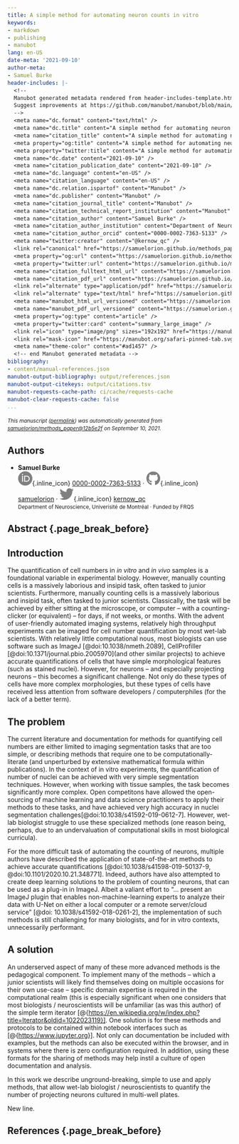 ```yaml
---
title: A simple method for automating neuron counts in vitro
keywords:
- markdown
- publishing
- manubot
lang: en-US
date-meta: '2021-09-10'
author-meta:
- Samuel Burke
header-includes: |-
  <!--
  Manubot generated metadata rendered from header-includes-template.html.
  Suggest improvements at https://github.com/manubot/manubot/blob/main/manubot/process/header-includes-template.html
  -->
  <meta name="dc.format" content="text/html" />
  <meta name="dc.title" content="A simple method for automating neuron counts in vitro" />
  <meta name="citation_title" content="A simple method for automating neuron counts in vitro" />
  <meta property="og:title" content="A simple method for automating neuron counts in vitro" />
  <meta property="twitter:title" content="A simple method for automating neuron counts in vitro" />
  <meta name="dc.date" content="2021-09-10" />
  <meta name="citation_publication_date" content="2021-09-10" />
  <meta name="dc.language" content="en-US" />
  <meta name="citation_language" content="en-US" />
  <meta name="dc.relation.ispartof" content="Manubot" />
  <meta name="dc.publisher" content="Manubot" />
  <meta name="citation_journal_title" content="Manubot" />
  <meta name="citation_technical_report_institution" content="Manubot" />
  <meta name="citation_author" content="Samuel Burke" />
  <meta name="citation_author_institution" content="Department of Neuroscience, Univerisité de Montréal" />
  <meta name="citation_author_orcid" content="0000-0002-7363-5133" />
  <meta name="twitter:creator" content="@kernow_qc" />
  <link rel="canonical" href="https://samuelorion.github.io/methods_paper/" />
  <meta property="og:url" content="https://samuelorion.github.io/methods_paper/" />
  <meta property="twitter:url" content="https://samuelorion.github.io/methods_paper/" />
  <meta name="citation_fulltext_html_url" content="https://samuelorion.github.io/methods_paper/" />
  <meta name="citation_pdf_url" content="https://samuelorion.github.io/methods_paper/manuscript.pdf" />
  <link rel="alternate" type="application/pdf" href="https://samuelorion.github.io/methods_paper/manuscript.pdf" />
  <link rel="alternate" type="text/html" href="https://samuelorion.github.io/methods_paper/v/12b5e2f7dbfbbddbe6996e5edfbeaeda3f08c843/" />
  <meta name="manubot_html_url_versioned" content="https://samuelorion.github.io/methods_paper/v/12b5e2f7dbfbbddbe6996e5edfbeaeda3f08c843/" />
  <meta name="manubot_pdf_url_versioned" content="https://samuelorion.github.io/methods_paper/v/12b5e2f7dbfbbddbe6996e5edfbeaeda3f08c843/manuscript.pdf" />
  <meta property="og:type" content="article" />
  <meta property="twitter:card" content="summary_large_image" />
  <link rel="icon" type="image/png" sizes="192x192" href="https://manubot.org/favicon-192x192.png" />
  <link rel="mask-icon" href="https://manubot.org/safari-pinned-tab.svg" color="#ad1457" />
  <meta name="theme-color" content="#ad1457" />
  <!-- end Manubot generated metadata -->
bibliography:
- content/manual-references.json
manubot-output-bibliography: output/references.json
manubot-output-citekeys: output/citations.tsv
manubot-requests-cache-path: ci/cache/requests-cache
manubot-clear-requests-cache: false
...
```







<small><em>
This manuscript
([permalink](https://samuelorion.github.io/methods_paper/v/12b5e2f7dbfbbddbe6996e5edfbeaeda3f08c843/))
was automatically generated
from [samuelorion/methods_paper@12b5e2f](https://github.com/samuelorion/methods_paper/tree/12b5e2f7dbfbbddbe6996e5edfbeaeda3f08c843)
on September 10, 2021.
</em></small>

## Authors



+ **Samuel Burke**<br>
    ![ORCID icon](images/orcid.svg){.inline_icon}
    [0000-0002-7363-5133](https://orcid.org/0000-0002-7363-5133)
    · ![GitHub icon](images/github.svg){.inline_icon}
    [samuelorion](https://github.com/samuelorion)
    · ![Twitter icon](images/twitter.svg){.inline_icon}
    [kernow_qc](https://twitter.com/kernow_qc)<br>
  <small>
     Department of Neuroscience, Univerisité de Montréal
     · Funded by FRQS
  </small>



## Abstract {.page_break_before}




## Introduction
The quantification of cell numbers in *in vitro* and *in vivo* samples is a foundational variable in experimental biology.
However, manually counting cells is a massively laborious and insipid task, often tasked to junior scientists. 
Furthermore, manually counting cells is a massively laborious and insipid task, often tasked to junior scientists. Classically, the task will be achieved by either sitting at the microscope, or computer – with a counting-clicker (or equivalent) – for days, if not weeks, or months.
With the advent of user-friendly automated imaging systems, relatively high throughput experiments can be imaged for cell number quantification by most wet-lab scientists.
With relatively little computational nous, most biologists can use software such as ImageJ [@doi:10.1038/nmeth.2089], CellProfiller [@doi:10.1371/journal.pbio.2005970](and other similar projects) to achieve accurate quantifications of cells that have simple morphological features (such as stained nuclei). 
However, for neurons – and especially projecting neurons – this becomes a significant challenge. Not only do these types of cells have more complex morphologies, but these types of cells have received less attention from software developers / computerphiles (for the lack of a better term). 

## The problem 

The current literature and documentation for methods for quantifying cell numbers are either limited to imaging segmentation tasks that are too simple, or describing methods that require one to be computationally-literate (and unperturbed by extensive mathematical formula within publications).
In the context of in vitro experiments, the quantification of number of nuclei can be achieved with very simple segmentation techniques.
However, when working with tissue samples, the task becomes significantly more complex.
Open competitons have allowed the open-sourcing of machine learning and data science practitioners to apply their methods to these tasks, and have achieved very high accuracy in nuclei segmentation challenges[@doi:10.1038/s41592-019-0612-7].
However, wet-lab biologist struggle to use these specialized methods (one reason being, perhaps, due to an undervaluation of computational skills in most biological curricula).  

For the more difficult task of automating the counting of neurons, multiple authors have described the application of state-of-the-art methods to achieve accurate quantifications [@doi:10.1038/s41598-019-50137-9, @doi:10.1101/2020.10.21.348771]. 
Indeed, authors have also attempted to create deep learning solutions to the problem of counting neurons, that can be used as a plug-in in ImageJ. 
Albeit a valiant effort to “... present an ImageJ plugin that enables non-machine-learning experts to analyze their data with U-Net on either a local computer or a remote server/cloud service” [@doi: 10.1038/s41592-018-0261-2], the implementation of such methods is still challenging for many biologists, and for in vitro contexts, unnecessarily performant.   

## A solution

An underserved aspect of many of these more advanced methods is the pedagogical component. 
To implement many of the methods – which a junior scientists will likely find themselves doing on multiple occasions for their own use-case – specific domain expertise is required in the computational realm (this is especially significant when one considers that most biologists / neuroscientists will be unfamiliar (as was this author) of the simple term iterator [@{https://en.wikipedia.org/w/index.php?title=Iterator&oldid=1022023119}]. 
One solution is for these methods and protocols to be contained within notebook interfaces such as [@{https://www.jupyter.org}]. Not only can documentation be included with examples, but the methods can also be executed within the browser, and in systems where there is zero configuration required. 
In addition, using these formats for the sharing of methods may help instil a culture of open documentation and analysis. 

In this work we describe unground-breaking, simple to use and apply methods, that allow wet-lab biologist / neuroscientists to quantify the number of projecting neurons cultured in multi-well plates. 

New line. 





















## References {.page_break_before}

<!-- Explicitly insert bibliography here -->
<div id="refs"></div>
